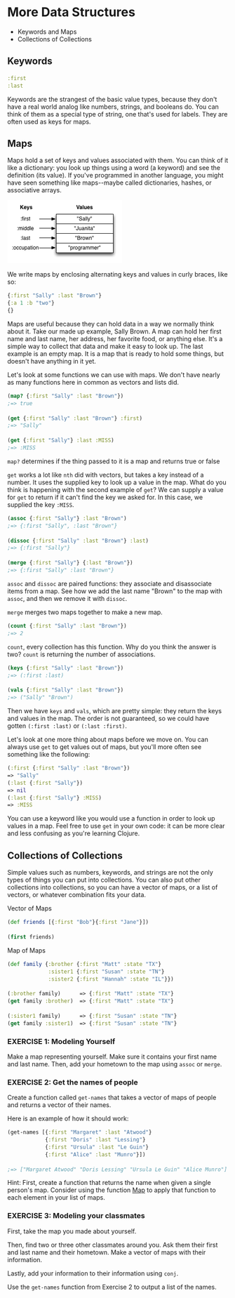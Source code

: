 More Data Structures
===============

* Keywords and Maps
* Collections of Collections

## Keywords

```clj
:first  
:last
```

Keywords are the strangest of the basic value types, because they don't have a real world analog like numbers, strings, and booleans do. You can think of them as a special type of string, one that's used for labels. They are often used as keys for maps.


## Maps

Maps hold a set of keys and values associated with them. You can think of it like a dictionary: you look up things using a word (a keyword) and see the definition (its value). If you've programmed in another language, you might have seen something like maps--maybe called dictionaries, hashes, or associative arrays.

![Map](../img/map.png)

We write maps by enclosing alternating keys and values in curly braces, like so:

```clj
{:first "Sally" :last "Brown"}
{:a 1 :b "two"}
{}
```

Maps are useful because they can hold data in a way we normally think about it. Take our made up example, Sally Brown. A map can hold her first name and last name, her address, her favorite food, or anything else. It's a simple way to collect that data and make it easy to look up. The last example is an empty map. It is a map that is ready to hold some things, but doesn't have anything in it yet.

Let's look at some functions we can use with maps. We don't have nearly as many functions here in common as vectors and lists did.


```clj
(map? {:first "Sally" :last "Brown"})
;=> true

(get {:first "Sally" :last "Brown"} :first)
;=> "Sally"

(get {:first "Sally"} :last :MISS)
;=> :MISS
```

`map?` determines if the thing passed to it is a map and returns true or false

`get` works a lot like `nth` did with vectors, but takes a key instead of a number. It uses the supplied key to look up a value in the map. What do you think is happening with the second example of `get`? We can supply a value for `get` to return if it can't find the key we asked for. In this case, we supplied the key `:MISS`.

```clj
(assoc {:first "Sally"} :last "Brown")
;=> {:first "Sally", :last "Brown"}

(dissoc {:first "Sally" :last "Brown"} :last)
;=> {:first "Sally"}

(merge {:first "Sally"} {:last "Brown"})
;=> {:first "Sally" :last "Brown"}
```

`assoc` and `dissoc` are paired functions: they associate and disassociate items from a map. See how we add the last name "Brown" to the map with `assoc`, and then we remove it with `dissoc`. 

`merge` merges two maps together to make a new map.


```clj
(count {:first "Sally" :last "Brown"})
;=> 2
```

`count`, every collection has this function. Why do you think the answer is two? `count` is returning the number of associations.

```clj
(keys {:first "Sally" :last "Brown"})
;=> (:first :last)

(vals {:first "Sally" :last "Brown"})
;=> ("Sally" "Brown")
```

Then we have `keys` and `vals`, which are pretty simple: they return the keys and values in the map. The order is not guaranteed, so we could have gotten `(:first :last)` or `(:last :first)`.


Let's look at one more thing about maps before we move on. You can always use `get` to get values out of maps, but you'll more often see something like the following:

```clj
(:first {:first "Sally" :last "Brown"})
=> "Sally"
(:last {:first "Sally"})
=> nil
(:last {:first "Sally"} :MISS)
=> :MISS
```

You can use a keyword like you would use a function in order to look up values in a map. Feel free to use `get` in your own code: it can be more clear and less confusing as you're learning Clojure.

## Collections of Collections

Simple values such as numbers, keywords, and strings are not the only types of things you can put into collections. You can also put other collections into collections, so you can have a vector of maps, or a list of vectors, or whatever combination fits your data.

Vector of Maps

```clj
(def friends [{:first "Bob"}{:first "Jane"}])

(first friends)
```

Map of Maps

```clj
(def family {:brother {:first "Matt" :state "TX"}
             :sister1 {:first "Susan" :state "TN"}
             :sister2 {:first "Hannah" :state "IL"}})

(:brother family)      => {:first "Matt" :state "TX"}
(get family :brother)  => {:first "Matt" :state "TX"}

(:sister1 family)      => {:first "Susan" :state "TN"}
(get family :sister1)  => {:first "Susan" :state "TN"}
```


### EXERCISE 1: Modeling Yourself

Make a map representing yourself. Make sure it contains your first name and last name. Then, add your hometown to the map using `assoc` or `merge`.


### EXERCISE 2: Get the names of people

Create a function called `get-names` that takes a vector of maps of people and returns a vector of their names.

Here is an example of how it should work:

```clj
(get-names [{:first "Margaret" :last "Atwood"}
            {:first "Doris" :last "Lessing"}
            {:first "Ursula" :last "Le Guin"}
            {:first "Alice" :last "Munro"}])

;=> ["Margaret Atwood" "Doris Lessing" "Ursula Le Guin" "Alice Munro"]
```

Hint: First, create a function that returns the name when given a single person's map. Consider using the function [Map](http://clojuredocs.org/clojure_core/clojure.core/map) to apply that function to each element in your list of maps.


### EXERCISE 3: Modeling your classmates

First, take the map you made about yourself.

Then, find two or three other classmates around you. Ask them their first and last name and their hometown. Make a vector of maps with their information.

Lastly, add your information to their information using `conj`.

Use the `get-names` function from Exercise 2 to output a list of the names.
